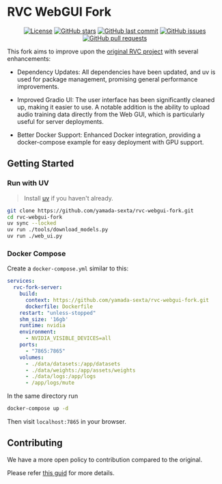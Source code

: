 # RVC WebGUI Fork

<div align="center">

[![License](https://img.shields.io/github/license/yamada-sexta/rvc-webgui-fork?style=flat-square)](https://github.com/yamada-sexta/rvc-webgui-fork/blob/main/THIRD_PARTY_NOTICES.md)
[![GitHub stars](https://img.shields.io/github/stars/yamada-sexta/rvc-webgui-fork?style=flat-square)](https://github.com/yamada-sexta/rvc-webgui-fork/stargazers)
[![GitHub last commit](https://img.shields.io/github/last-commit/yamada-sexta/rvc-webgui-fork?style=flat-square)](https://github.com/yamada-sexta/rvc-webgui-fork/commits/main)
[![GitHub issues](https://img.shields.io/github/issues/yamada-sexta/rvc-webgui-fork?style=flat-square)](https://github.com/yamada-sexta/rvc-webgui-fork/issues)
[![GitHub pull requests](https://img.shields.io/github/issues-pr/yamada-sexta/rvc-webgui-fork?style=flat-square)](https://github.com/yamada-sexta/rvc-webgui-fork/pulls)

</div>

This fork aims to improve upon the [original RVC project](https://github.com/RVC-Project/Retrieval-based-Voice-Conversion-WebUI) with several enhancements:

- Dependency Updates: All dependencies have been updated, and uv is used for package management, promising general performance improvements.

- Improved Gradio UI: The user interface has been significantly cleaned up, making it easier to use. A notable addition is the ability to upload audio training data directly from the Web GUI, which is particularly useful for server deployments.

- Better Docker Support: Enhanced Docker integration, providing a docker-compose example for easy deployment with GPU support.

## Getting Started

### Run with UV

> Install [uv](https://docs.astral.sh/uv/#installation) if you haven't already.

```bash
git clone https://github.com/yamada-sexta/rvc-webgui-fork.git
cd rvc-webgui-fork
uv sync --locked
uv run ./tools/download_models.py
uv run ./web_ui.py
```

### Docker Compose

Create a `docker-compose.yml` similar to this:

```yml
services:
  rvc-fork-server:
    build:
      context: https://github.com/yamada-sexta/rvc-webgui-fork.git
      dockerfile: Dockerfile
    restart: "unless-stopped"
    shm_size: '16gb'
    runtime: nvidia
    environment:
      - NVIDIA_VISIBLE_DEVICES=all
    ports:
      - "7865:7865"
    volumes:
      - ./data/datasets:/app/datasets
      - ./data/weights:/app/assets/weights
      - ./data/logs:/app/logs
      - /app/logs/mute
```

In the same directory run

```bash
docker-compose up -d
```

Then visit `localhost:7865` in your browser.

## Contributing

We have a more open policy to contribution compared to the original.

Please refer [this guid](./CONTRIBUTING.md) for more details.
